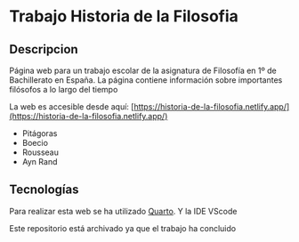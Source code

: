 # Trabajo Historia de la Filosofia

## Descripcion
Página web para un trabajo escolar de la asignatura de Filosofía en 1º de Bachillerato en España. La página contiene información sobre importantes filósofos a lo largo del tiempo

La web es accesible desde aquí: [https://historia-de-la-filosofia.netlify.app/](https://historia-de-la-filosofia.netlify.app/)

- Pitágoras
- Boecio
- Rousseau
- Ayn Rand

## Tecnologías

Para realizar esta web se ha utilizado [Quarto](https://quarto.org/). Y la IDE VScode

Este repositorio está archivado ya que el trabajo ha concluido 
